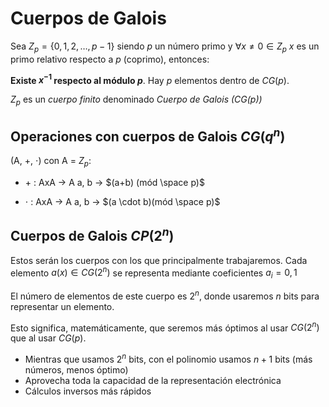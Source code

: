 # Cuerpos de Galois

Sea $Z_p = \{0, 1, 2, \dots, p - 1\}$ siendo $p$ un número primo y $\forall x \neq 0 \in Z_p$ $x$ es un primo relativo respecto a $p$ (coprimo), entonces:

**Existe $x^{-1}$ respecto al módulo $p$**. Hay $p$ elementos dentro de $CG(p)$.  

$Z_p$ es un *cuerpo finito* denominado *Cuerpo de Galois ($CG(p)$)*

## Operaciones con cuerpos de Galois $CG(q^n)$ 

(A, +, $\cdot$) con A = $Z_p$:
- $+$ : AxA -> A
	a, b -> $(a+b) (mód \space p)$

- $\cdot$ : AxA -> A
	a, b -> $(a \cdot b)(mód \space p)$

## Cuerpos de Galois $CP(2^n)$

Estos serán los cuerpos con los que principalmente trabajaremos.
Cada elemento $a(x) \in CG(2^n)$ se representa mediante coeficientes $a_i = {0, 1}$ 

El número de elementos de este cuerpo es $2^n$, donde usaremos $n$ bits para representar un elemento.

Esto significa, matemáticamente, que seremos más óptimos al usar $CG(2^n)$ que al usar $CG(p)$.
- Mientras que usamos $2^n$ bits, con el polinomio usamos $n+1$ bits (más números, menos óptimo)
- Aprovecha toda la capacidad de la representación electrónica
- Cálculos inversos más rápidos

